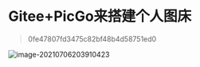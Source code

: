 # Gitee+PicGo来搭建个人图床

> 0fe47807fd3475c82bf48b4d58751ed0

![image-20210706203910423](https://gitee.com/isrsy/blog-image/tree/master/img/20210706203912.png)

